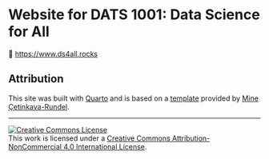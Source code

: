 # Website for DATS 1001: Data Science for All

🔗 https://www.ds4all.rocks

## Attribution

This site was built with [Quarto](https://www.quarto.org) and is based
on a [template](https://github.com/sta210-s22/website) provided by [Mine
Çetinkaya-Rundel](https://mine-cr.com).

<hr>

<a rel="license" href="http://creativecommons.org/licenses/by-nc/4.0/"><img src="https://i.creativecommons.org/l/by-nc/4.0/88x31.png" alt="Creative Commons License" style="border-width:0"/></a><br />This
work is licensed under a
<a rel="license" href="http://creativecommons.org/licenses/by-nc/4.0/">Creative
Commons Attribution-NonCommercial 4.0 International License</a>.
